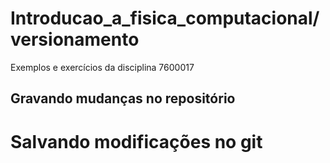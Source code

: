 # Introducao_a_fisica_computacional/versionamento
Exemplos e exercícios da disciplina 7600017

## Gravando mudanças no repositório

# Salvando modificações no git